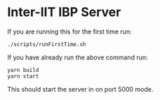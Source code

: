 # Inter-IIT IBP Server

If you are running this for the first time run:

```
./scripts/runFirstTime.sh
```

If you have already run the above command run:

```
yarn build
yarn start
```

This should start the server in on port 5000 mode.
